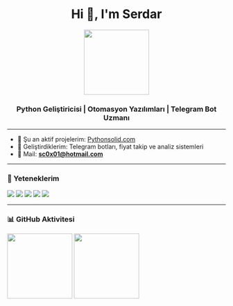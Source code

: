 <h1 align="center">Hi 👋, I'm Serdar</h1>

<p align="center">
  <img src="https://raw.githubusercontent.com/sc0x01/sc0x01/main/profile.png" width="150" />
</p>

<h3 align="center">Python Geliştiricisi | Otomasyon Yazılımları | Telegram Bot Uzmanı</h3>

---

- 🔭 Şu an aktif projelerim: [Pythonsolid.com](https://www.pythonsolid.com)  
- 🤖 Geliştirdiklerim: Telegram botları, fiyat takip ve analiz sistemleri  
- 📧 Mail: **sc0x01@hotmail.com**

---

### 🚀 Yeteneklerim
<p>
  <img src="https://img.shields.io/badge/Python-3776AB?style=for-the-badge&logo=python&logoColor=white"/>
  <img src="https://img.shields.io/badge/Django-092E20?style=for-the-badge&logo=django&logoColor=white"/>
  <img src="https://img.shields.io/badge/Git-F05032?style=for-the-badge&logo=git&logoColor=white"/>
  <img src="https://img.shields.io/badge/VSCode-007ACC?style=for-the-badge&logo=visual-studio-code&logoColor=white"/>
  <img src="https://img.shields.io/badge/Telegram%20Bot-0088cc?style=for-the-badge&logo=telegram&logoColor=white"/>
</p>


---

### 📊 GitHub Aktivitesi
<p>
  <img src="https://github-readme-stats.vercel.app/api?username=sc0x01&show_icons=true&theme=radical" height="150"/>
  <img src="https://github-readme-stats.vercel.app/api/top-langs/?username=sc0x01&layout=compact&theme=radical" height="150"/>
</p>
